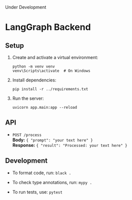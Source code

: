Under Development
# LangGraph Backend

## Setup

1. Create and activate a virtual environment:
    ```
    python -m venv venv
    venv\Scripts\activate  # On Windows
    ```

2. Install dependencies:
    ```
    pip install -r ../requirements.txt
    ```

3. Run the server:
    ```
    uvicorn app.main:app --reload
    ```

## API

- `POST /process`  
  **Body:** `{ "prompt": "your text here" }`  
  **Response:** `{ "result": "Processed: your text here" }`

## Development

- To format code, run: `black .`
- To check type annotations, run: `mypy .`

- To run tests, use: `pytest`
